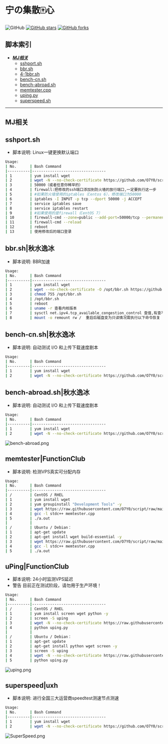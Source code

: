 # 宁の集散🀄心
![GitHub](https://img.shields.io/github/license/mashape/apistatus.svg)
[![GitHub stars](https://img.shields.io/github/stars/O7Y0/script.svg?style=popout&label=Stars)](https://github.com/O7Y0/script/stargazers)
[![GitHub forks](https://img.shields.io/github/forks/O7Y0/script.svg?style=popout&label=Fork)](https://github.com/O7Y0/script/fork)
## 脚本索引
* [***MJ相关***](#代理相关)
  * [sshport.sh](#sshport)
  * [bbr.sh](#bbr)
  * [4-1bbr.sh](#4-1bbr)
  * [bench-cn.sh](#bench)
  * [bench-abroad.sh](#bench-abroad)
  * [memtester.cpp](#memtester)
  * [uping.py](#uping)
  * [superspeed.sh](#superspeed)
---

## MJ相关

## sshport.sh

- 脚本说明: Linux一键更换默认端口

```bash
Usage:
| No.      | Bash Command                    
|----------|---------------------------------
| 1        | yum install wget
| 2        | wget -N --no-check-certificate https://github.com/O7Y0/script/raw/main/sshport.sh && chmod +x sshport.sh && bash sshport.sh
| 3        | 50000（或者任意你稀罕的）
| 4        | firewall:把修改的ssh端口添加到防火墙的放行端口,一定要执行这一步
| 5        | #如果防火墙使用的iptables（Centos 6），修改端口为50000
| 6        | iptables -I INPUT -p tcp --dport 50000 -j ACCEPT
| 7        | service iptables save
| 8        | service iptables restart
| 9        | #如果使用的是firewall（CentOS 7）
| 10       | firewall-cmd --zone=public --add-port=50000/tcp --permanent 
| 11       | firewall-cmd --reload
| 12       | reboot
| 13       | 使用修改后的端口登录
```

## bbr.sh|秋水逸冰

- 脚本说明: BBR加速

```bash
Usage:
| No.      | Bash Command                    
|----------|---------------------------------
| 1        | yum install wget
| 2        | wget --no-check-certificate -O /opt/bbr.sh https://github.com/O7Y0/script/raw/main/bbr.sh
| 3        | chmod 755 /opt/bbr.sh
| 4        | /opt/bbr.sh
| 5        | reboot
| 6        | uname -r 查看内核版本
| 7        | sysctl net.ipv4.tcp_available_congestion_control 查值,有查不查无所谓
| 8        | mount -o remount rw /  重启后磁盘变为只读情况需执行以下命令恢复
```
## bench-cn.sh|秋水逸冰

- 脚本说明: 自动测试 I/O 和上传下载速度剧本
```bash
Usage:
| No.      | Bash Command                    
|----------|---------------------------------
| 1        | yum install wget
| 2        | wget -N --no-check-certificate https://github.com/O7Y0/script/raw/main/bench-cn.sh && chmod +x bench-cn.sh && bash bench-cn.sh
```
## bench-abroad.sh|秋水逸冰

- 脚本说明: 自动测试 I/O 和上传下载速度剧本
```bash
Usage:
| No.      | Bash Command                    
|----------|---------------------------------
| 1        | yum install wget
| 2        | wget -N --no-check-certificate https://github.com/O7Y0/script/raw/main/bench-abroad.sh && chmod +x bench-abroad.sh && bash bench-abroad.sh
```
![bench-abroad.png](https://raw.githubusercontent.com/O7Y0/script/main/bench-abroad.png)
## memtester|FunctionClub

- 脚本说明: 检测VPS真实可分配内存
```bash
Usage:
| No.      | Bash Command                    
|----------|---------------------------------
| /        | CentOS / RHEL
| 1        | yum install wget
| 2        | yum groupinstall "Development Tools" -y
| 3        | wget https://raw.githubusercontent.com/O7Y0/script/raw/main/memtester.cpp
| 4        | gcc -l stdc++ memtester.cpp
| 5        | ./a.out
|          | 
| /        | Ubuntu / Debian：
| 1        | apt-get update
| 2        | apt-get install wget build-essential -y
| 3        | wget https://raw.githubusercontent.com/O7Y0/script/raw/main/memtester.cpp
| 4        | gcc -l stdc++ memtester.cpp
| 5        | ./a.out
```

## uPing|FunctionClub

- 脚本说明: 24小时监测VPS延迟
- 警告
目前正在测试阶段，请勿用于生产环境！
```bash
Usage:
| No.      | Bash Command                    
|----------|---------------------------------
| /        | CentOS / RHEL
| 1        | yum install screen wget python -y
| 2        | screen -S uping
| 3        | wget -N --no-check-certificate https://raw.githubusercontent.com/O7Y0/script/main/uping.py
| 4        | python uping.py
|          | 
| /        | Ubuntu / Debian：
| 1        | apt-get update
| 2        | apt-get install python wget screen -y
| 3        | screen -S uping
| 4        | wget -N --no-check-certificate https://raw.githubusercontent.com/O7Y0/script/main/uping.py
| 5        | python uping.py
```
![uping.png](https://raw.githubusercontent.com/O7Y0/script/main/uping.png)

## superspeed|uxh

- 脚本说明: 进行全国三大运营商speedtest测速节点测速
```bash
Usage:
| No.      | Bash Command                    
|----------|---------------------------------
| 1        | yum install wget
| 2        | wget -N --no-check-certificate https://github.com/O7Y0/script/raw/main/superspeed.sh && chmod +x superspeed.sh && bash superspeed.sh
```
![SuperSpeed.png](https://raw.githubusercontent.com/O7Y0/script/main/SuperSpeed.png)
